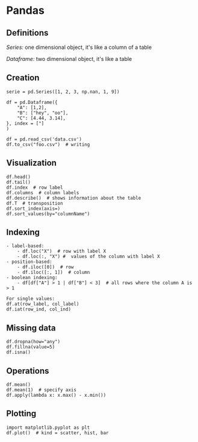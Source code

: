 # Pandas

## Definitions
*Series:* one dimensional object, it's like a column of a table

*Dataframe:* two dimensional object, it's like a table

## Creation
```
serie = pd.Series([1, 2, 3, np.nan, 1, 9])

df = pd.Dataframe({
    "A": [1,2],
    "B": ["hey", "oo"],
    "C": [4.44, 3.14],
}, index = ["]
)

df = pd.read_csv('data.csv')
df.to_csv("foo.csv")  # writing
```

## Visualization
```
df.head()
df.tail()
df.index  # row label
df.columns  # column labels
df.describe()  # shows information about the table
df.T  # transposition
df.sort_index(axis=)
df.sort_values(by="columnName")
```

## Indexing 
```
- label-based: 
    - df.loc("X")  # row with label X
    - df.loc(:, "X") #  values of the column with label X
- position-based:
    - df.iloc([0])  # row
    - df.iloc([:, 1])  # column
- boolean indexing:
    - df[df["A"] > 1 | df["B"] < 3]  # all rows where the column A is > 1

For single values: 
df.at(row_label, col_label)
df.iat(row_ind, col_ind)
```

## Missing data
```
df.dropna(how="any")
df.fillna(value=5)
df.isna()
```

## Operations
```
df.mean()
df.mean(1)  # specify axis  
df.apply(lambda x: x.max() - x.min())
```

## Plotting
```
import matplotlib.pyplot as plt
df.plot()  # kind = scatter, hist, bar
```